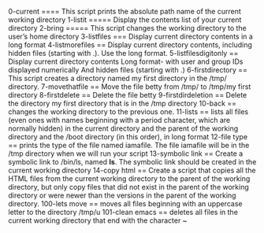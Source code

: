 0-current ==== This script prints the absolute path name of the current working directory
1-listit ===== Display the contents list of your current directory
2-bring  ===== This script changes the working directory to the user’s home directory
3-listfiles === Display current directory contents in a long format
4-listmorefiles == Display current directory contents, including hidden files (starting with .). Use the long format.
5-listfilesdigitonly == Display current directory contents Long format- with user and group IDs displayed numerically And hidden files (starting with .)
6-firstdirectory == This  script creates a directory named my first directory in the /tmp/ directory.
7-movethatfile == Move the file betty from /tmp/ to /tmp/my first directory
8-firstdelete == Delete the file betty
9-firstdirdeletion == Delete the directory my first directory that is in the /tmp directory
10-back == changes the working directory to the previous one.
11-lists == lists all files (even ones with names beginning with a period character, which are normally hidden) in the current directory and the parent of the working directory and the /boot directory (in this order), in long format
12-file type == prints the type of the file named iamafile. The file iamafile will be in the /tmp directory when we will run your script
13-symbolic link == Create a symbolic link to /bin/ls, named __ls__. The symbolic link should be created in the current working directory
14-copy html == Create a script that copies all the HTML files from the current working directory to the parent of the working directory, but only copy files that did not exist in the parent of the working directory or were newer than the versions in the parent of the working directory.
100-lets move ==  moves all files beginning with an uppercase letter to the directory /tmp/u
101-clean emacs == deletes all files in the current working directory that end with the character ~

